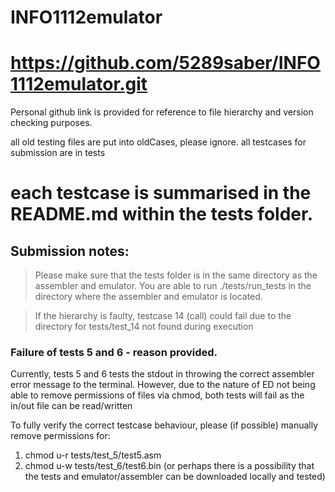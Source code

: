 # INFO1112emulator
# https://github.com/5289saber/INFO1112emulator.git

Personal github link is provided for reference to file hierarchy and version checking purposes.

all old testing files are put into oldCases, please ignore.
all testcases for submission are in tests
# each testcase is summarised in the README.md within the tests folder.

## Submission notes:

> Please make sure that the tests folder is in the same directory as the assembler and emulator.
> You are able to run ./tests/run_tests in the directory where the assembler and emulator is located.

> If the hierarchy is faulty, testcase 14 (call) could fail due to the directory for tests/test_14 not found during execution

### Failure of tests 5 and 6 - reason provided.
Currently, tests 5 and 6 tests the stdout in throwing the correct assembler error message to the terminal.
However, due to the nature of ED not being able to remove permissions of files via chmod, both tests will fail as the in/out file can be read/written

To fully verify the correct testcase behaviour, please (if possible) manually remove permissions for:
1. chmod u-r tests/test_5/test5.asm
2. chmod u-w tests/test_6/test6.bin
(or perhaps there is a possibility that the tests and emulator/assembler can be downloaded locally and tested)

